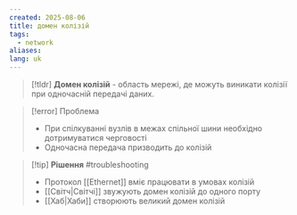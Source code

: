 ```yaml
---
created: 2025-08-06
title: домен колізій
tags:
  - network
aliases: 
lang: uk
---
```


> [!tldr]
> **Домен колізій** - область мережі, де можуть виникати колізії при одночасній передачі даних.

> [!error] Проблема
> - При спілкуванні вузлів в межах спільної шини необхідно дотримуватися черговості
> - Одночасна передача призводить до колізій

> [!tip] **Рішення** #troubleshooting 
> - Протокол [[Ethernet]] вміє працювати в умовах колізій
> - [[Світч|Світчі]] звужують домен колізій до одного порту
> - [[Хаб|Хаби]] створюють великий домен колізій

